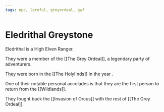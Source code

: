 ```yaml
---
tags: npc, loreful, greyordeal, gwf
---
```

# Eledrithal Greystone

Eledrithal is a High Elven Ranger. 

They were a member of the [[The Grey Ordeal]], a legendary party of adventurers. 

They were born in the [[The Holyl'nds]] in the year . 

One of their notable personal accolades is that they are the first person to return from the [[Wildlands]]. 

They fought back the [[Invasion of Orcus]] with the rest of [[The Grey Ordeal]].